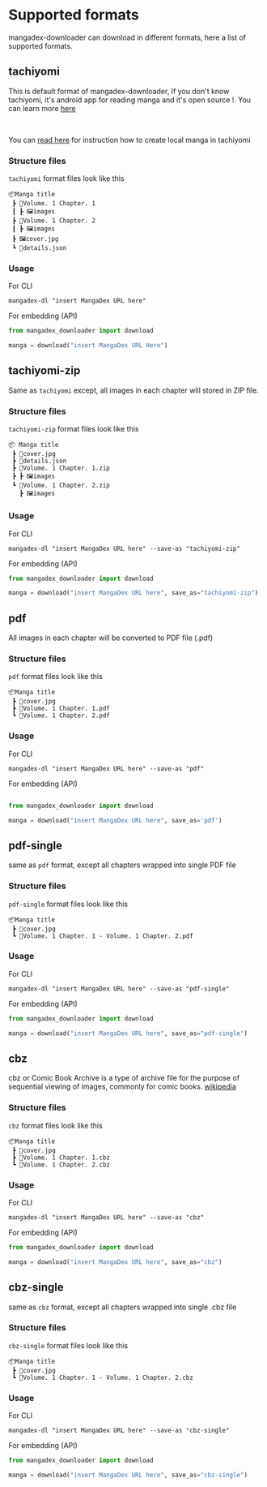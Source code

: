 # Supported formats

mangadex-downloader can download in different formats, here a list of supported formats.

## tachiyomi

This is default format of mangadex-downloader, If you don't know tachiyomi, it's android app for reading manga and it's open source !. You can learn more [here](https://tachiyomi.org/)

<br>

You can [read here](https://tachiyomi.org/help/guides/local-manga) for instruction how to create local manga in tachiyomi

### Structure files

`tachiyomi` format files look like this

```
📦Manga title
 ┣ 📂Volume. 1 Chapter. 1
 ┃ ┣ 🖼️images
 ┣ 📂Volume. 1 Chapter. 2
 ┃ ┣ 🖼️images
 ┣ 🖼️cover.jpg
 ┗ 📜details.json
```

### Usage

For CLI

```shell
mangadex-dl "insert MangaDex URL here"
```

For embedding (API)

```python
from mangadex_downloader import download

manga = download("insert MangaDex URL Here")
```

## tachiyomi-zip

Same as `tachiyomi` except, all images in each chapter will stored in ZIP file.

### Structure files

`tachiyomi-zip` format files look like this

```
📦 Manga title
 ┣ 📜cover.jpg
 ┣ 📜details.json
 ┣ 📜Volume. 1 Chapter. 1.zip
 ┣ ┣ 🖼️images
 ┗ 📜Volume. 1 Chapter. 2.zip
   ┣ 🖼️images
```

### Usage

For CLI

```shell
mangadex-dl "insert MangaDex URL here" --save-as "tachiyomi-zip"
```

For embedding (API)

```python
from mangadex_downloader import download

manga = download("insert MangaDex URL here", save_as="tachiyomi-zip")
```

## pdf

All images in each chapter will be converted to PDF file (.pdf)

### Structure files

`pdf` format files look like this

```
📦Manga title
 ┣ 📜cover.jpg
 ┣ 📜Volume. 1 Chapter. 1.pdf
 ┗ 📜Volume. 1 Chapter. 2.pdf
```

### Usage

For CLI

```shell
mangadex-dl "insert MangaDex URL here" --save-as "pdf"
```

For embedding (API)

```python

from mangadex_downloader import download

manga = download("insert MangaDex URL here", save_as='pdf')
```

## pdf-single

same as `pdf` format, except all chapters wrapped into single PDF file

### Structure files

`pdf-single` format files look like this

```
📦Manga title
 ┣ 📜cover.jpg
 ┗ 📜Volume. 1 Chapter. 1 - Volume. 1 Chapter. 2.pdf
```

### Usage

For CLI

```shell
mangadex-dl "insert MangaDex URL here" --save-as "pdf-single"
```

For embedding (API)

```python
from mangadex_downloader import download

manga = download("insert MangaDex URL here", save_as="pdf-single")
```

## cbz

cbz or Comic Book Archive is a type of archive file for the purpose of sequential viewing of images, commonly for comic books. [wikipedia](https://en.wikipedia.org/wiki/Comic_book_archive)

### Structure files

`cbz` format files look like this

```
📦Manga title
 ┣ 📜cover.jpg
 ┣ 📜Volume. 1 Chapter. 1.cbz
 ┗ 📜Volume. 1 Chapter. 2.cbz
```

### Usage

For CLI

```shell
mangadex-dl "insert MangaDex URL here" --save-as "cbz"
```

For embedding (API)

```python
from mangadex_downloader import download

manga = download("insert MangaDex URL here", save_as="cbz")
```

## cbz-single

same as `cbz` format, except all chapters wrapped into single .cbz file

### Structure files

`cbz-single` format files look like this

```
📦Manga title
 ┣ 📜cover.jpg
 ┗ 📜Volume. 1 Chapter. 1 - Volume. 1 Chapter. 2.cbz
```

### Usage

For CLI

```shell
mangadex-dl "insert MangaDex URL here" --save-as "cbz-single"
```

For embedding (API)

```python
from mangadex_downloader import download

manga = download("insert MangaDex URL here", save_as="cbz-single")
```